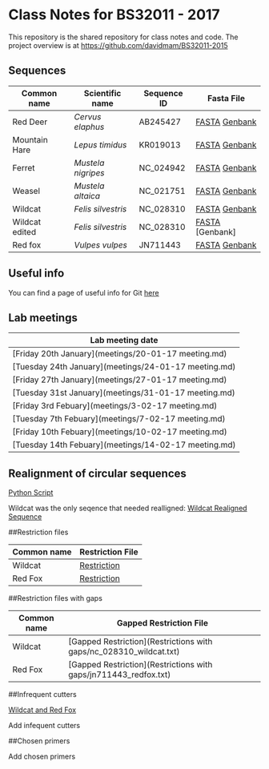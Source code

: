 
# Class Notes for BS32011 - 2017

This repository is the shared repository for class notes and code. The project overview is at https://github.com/davidmam/BS32011-2015 

## Sequences


| Common name | Scientific name | Sequence ID | Fasta File |
|---|---|---|---|
| Red Deer | _Cervus elaphus_ | AB245427 | [FASTA](sequences/reddeer.fasta) [Genbank](sequences/reddeer.gb) |
| Mountain Hare | _Lepus timidus_ | KR019013 | [FASTA](sequences/mountainhare.fasta) [Genbank](sequences/mountainhare.gb) |
| Ferret | _Mustela nigripes_ | NC_024942 | [FASTA](sequences/NC_024942.fasta) [Genbank](sequences/NC_024942.gb) |
| Weasel | _Mustela altaica_ | NC_021751 | [FASTA](sequences/Weasel.fasta) [Genbank](sequences/Weasel.gb) |
| Wildcat | _Felis silvestris_ | NC_028310 | [FASTA](sequences/NC_028310_wildcat.fasta) [Genbank](sequences/NC_028310_wildcat.gb) |
| Wildcat edited | _Felis silvestris_ | NC_028310 | [FASTA](sequences/NC_028310_wildcat_edited.fasta)  [Genbank] |
| Red fox | _Vulpes vulpes_ | JN711443 | [FASTA](sequences/JN711443_redfox.fasta) [Genbank](sequences/JN711443_redfox.gb) |


## Useful info

You can find a page of useful info for Git [here](git_info.md)

## Lab meetings

| Lab meeting date | 
|---|
|[Friday 20th January](meetings/20-01-17 meeting.md)|
|[Tuesday 24th January](meetings/24-01-17 meeting.md)|
|[Friday 27th January](meetings/27-01-17 meeting.md)|
|[Tuesday 31st January](meetings/31-01-17 meeting.md)|
|[Friday 3rd Febuary](meetings/3-02-17 meeting.md)|
|[Tuesday 7th Febuary](meetings/7-02-17 meeting.md)|
|[Friday 10th Febuary](meetings/10-02-17 meeting.md)|
|[Tuesday 14th Febuary](meetings/14-02-17 meeting.md)|


## Realignment of circular sequences 

[Python Script](sequences/sequencerealigner.py)

Wildcat was the only seqence that needed realligned:
[Wildcat Realigned Sequence](sequences/NC_028310_wildcat_edited.fasta)

##Restriction files

| Common name | Restriction File |
|---|---|
|Wildcat | [Restriction](sequences/nc_028310.restrict) |
|Red Fox | [Restriction](sequences/jn711443.restrict ) |

##Restriction files with gaps 

| Common name | Gapped Restriction File |
|---|---|
|Wildcat | [Gapped Restriction](Restrictions with gaps/nc_028310_wildcat.txt) |
|Red Fox | [Gapped Restriction](Restrictions with gaps/jn711443_redfox.txt) |

##Infrequent cutters

[Wildcat and Red Fox](sequences/wildcat_redfox_enzymes.out )

Add infequent cutters

##Chosen primers

Add chosen primers


